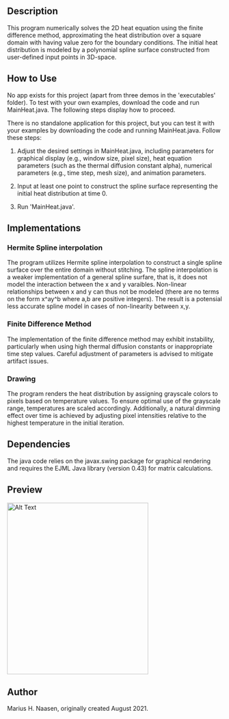 ## Description

This program numerically solves the 2D heat equation using the finite difference method, approximating the heat distribution over a square domain with having value zero for the boundary conditions. The initial heat distribution is modeled by a polynomial spline surface constructed from user-defined input points in 3D-space.

## How to Use

No app exists for this project (apart from three demos in the 'executables' folder). To test with your own examples, download the code and run MainHeat.java. The following steps display how to proceed.

There is no standalone application for this project, but you can test it with your examples by downloading the code and running MainHeat.java. Follow these steps:

1. Adjust the desired settings in MainHeat.java, including parameters for graphical display (e.g., window size, pixel size), heat equation parameters (such as the thermal diffusion constant alpha), numerical parameters (e.g., time step, mesh size), and animation parameters.

2. Input at least one point to construct the spline surface representing the initial heat distribution at time 0.

3. Run 'MainHeat.java'.

## Implementations
### Hermite Spline interpolation

The program utilizes Hermite spline interpolation to construct a single spline surface over the entire domain without stitching. The spline interpolation is a weaker implementation of a general spline surfare, that is, it does not model the interaction between the x and y varaibles. Non-linear relationships between x and y can thus not be modeled (there are no terms on the form x^ay^b where a,b are positive integers). The result is a potensial less accurate spline model in cases of non-linearity between x,y.

### Finite Difference Method

The implementation of the finite difference method may exhibit instability, particularly when using high thermal diffusion constants or inappropriate time step values. Careful adjustment of parameters is advised to mitigate artifact issues.
		
### Drawing

The program renders the heat distribution by assigning grayscale colors to pixels based on temperature values. To ensure optimal use of the grayscale range, temperatures are scaled accordingly. Additionally, a natural dimming effect over time is achieved by adjusting pixel intensities relative to the highest temperature in the initial iteration.

## Dependencies

The java code relies on the javax.swing package for graphical rendering and requires the EJML Java library (version 0.43) for matrix calculations.

## Preview
<img src="assets/preview.gif" alt="Alt Text" width="330" height="400" />

## Author
Marius H. Naasen, originally created August 2021.
